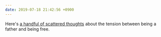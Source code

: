 ```yaml
---
date: 2019-07-18 21:42:56 +0900
---
```

Here's [a handful of scattered thoughts](https://articles.inqk.net/2019/07/18/responsibilities.html) about the tension between being a father and being free.

